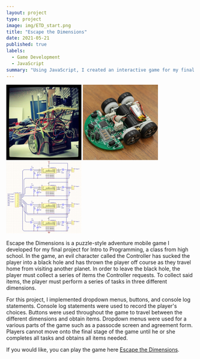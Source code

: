 ```yaml
---
layout: project
type: project
image: img/ETD_start.png
title: "Escape the Dimensions"
date: 2021-05-21
published: true
labels:
  - Game Development
  - JavaScript 
summary: "Using JavaScript, I created an interactive game for my final project in my Intro to Programming high school class."
---
```


<div class="text-center p-4">
  <img width="200px" src="../img/micromouse/micromouse-robot.png" class="img-thumbnail" >
  <img width="200px" src="../img/micromouse/micromouse-robot-2.jpg" class="img-thumbnail" >
  <img width="200px" src="../img/micromouse/micromouse-circuit.png" class="img-thumbnail" >
</div>

Escape the Dimensions is a puzzle-style adventure mobile game I developed for my final project for Intro to Programming, a class from high school. In the game, an evil character called the Controller has sucked the player into a black hole and has thrown the player off course as they travel home from visiting another planet. In order to leave the black hole, the player must collect a series of items the Controller requests. To collect said items, the player must perform a series of tasks in three different dimensions. 

For this project, I implemented dropdown menus, buttons, and console log statements. Console log statements were used to record the player's choices. Buttons were used throughout the game to travel between the different dimensions and obtain items. Dropdown menus were used for a various parts of the game such as a passocde screen and agreement form. Players cannot move onto the final stage of the game until he or she completes all tasks and obtains all items needed. 


If you would like, you can play the game here [Escape the Dimensions](https://studio.code.org/projects/applab/kfxRYqG93fIC2xD0DqVCAbT63u_I6bnxRB2vCoqUHBY).
